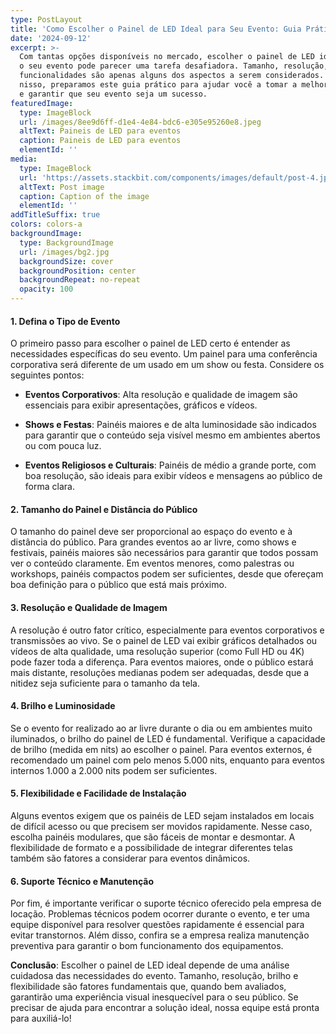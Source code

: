 ```yaml
---
type: PostLayout
title: 'Como Escolher o Painel de LED Ideal para Seu Evento: Guia Prático'
date: '2024-09-12'
excerpt: >-
  Com tantas opções disponíveis no mercado, escolher o painel de LED ideal para
  o seu evento pode parecer uma tarefa desafiadora. Tamanho, resolução, brilho e
  funcionalidades são apenas alguns dos aspectos a serem considerados. Pensando
  nisso, preparamos este guia prático para ajudar você a tomar a melhor decisão
  e garantir que seu evento seja um sucesso.
featuredImage:
  type: ImageBlock
  url: /images/8ee9d6ff-d1e4-4e84-bdc6-e305e95260e8.jpeg
  altText: Paineis de LED para eventos
  caption: Paineis de LED para eventos
  elementId: ''
media:
  type: ImageBlock
  url: 'https://assets.stackbit.com/components/images/default/post-4.jpeg'
  altText: Post image
  caption: Caption of the image
  elementId: ''
addTitleSuffix: true
colors: colors-a
backgroundImage:
  type: BackgroundImage
  url: /images/bg2.jpg
  backgroundSize: cover
  backgroundPosition: center
  backgroundRepeat: no-repeat
  opacity: 100
---
```

#### 1. Defina o Tipo de Evento

O primeiro passo para escolher o painel de LED certo é entender as necessidades específicas do seu evento. Um painel para uma conferência corporativa será diferente de um usado em um show ou festa. Considere os seguintes pontos:

*   **Eventos Corporativos**: Alta resolução e qualidade de imagem são essenciais para exibir apresentações, gráficos e vídeos.

*   **Shows e Festas**: Painéis maiores e de alta luminosidade são indicados para garantir que o conteúdo seja visível mesmo em ambientes abertos ou com pouca luz.

*   **Eventos Religiosos e Culturais**: Painéis de médio a grande porte, com boa resolução, são ideais para exibir vídeos e mensagens ao público de forma clara.

#### 2. Tamanho do Painel e Distância do Público

O tamanho do painel deve ser proporcional ao espaço do evento e à distância do público. Para grandes eventos ao ar livre, como shows e festivais, painéis maiores são necessários para garantir que todos possam ver o conteúdo claramente. Em eventos menores, como palestras ou workshops, painéis compactos podem ser suficientes, desde que ofereçam boa definição para o público que está mais próximo.

#### 3. Resolução e Qualidade de Imagem

A resolução é outro fator crítico, especialmente para eventos corporativos e transmissões ao vivo. Se o painel de LED vai exibir gráficos detalhados ou vídeos de alta qualidade, uma resolução superior (como Full HD ou 4K) pode fazer toda a diferença. Para eventos maiores, onde o público estará mais distante, resoluções medianas podem ser adequadas, desde que a nitidez seja suficiente para o tamanho da tela.

#### 4. Brilho e Luminosidade

Se o evento for realizado ao ar livre durante o dia ou em ambientes muito iluminados, o brilho do painel de LED é fundamental. Verifique a capacidade de brilho (medida em nits) ao escolher o painel. Para eventos externos, é recomendado um painel com pelo menos 5.000 nits, enquanto para eventos internos 1.000 a 2.000 nits podem ser suficientes.

#### 5. Flexibilidade e Facilidade de Instalação

Alguns eventos exigem que os painéis de LED sejam instalados em locais de difícil acesso ou que precisem ser movidos rapidamente. Nesse caso, escolha painéis modulares, que são fáceis de montar e desmontar. A flexibilidade de formato e a possibilidade de integrar diferentes telas também são fatores a considerar para eventos dinâmicos.

#### 6. Suporte Técnico e Manutenção

Por fim, é importante verificar o suporte técnico oferecido pela empresa de locação. Problemas técnicos podem ocorrer durante o evento, e ter uma equipe disponível para resolver questões rapidamente é essencial para evitar transtornos. Além disso, confira se a empresa realiza manutenção preventiva para garantir o bom funcionamento dos equipamentos.

**Conclusão**: Escolher o painel de LED ideal depende de uma análise cuidadosa das necessidades do evento. Tamanho, resolução, brilho e flexibilidade são fatores fundamentais que, quando bem avaliados, garantirão uma experiência visual inesquecível para o seu público. Se precisar de ajuda para encontrar a solução ideal, nossa equipe está pronta para auxiliá-lo!

